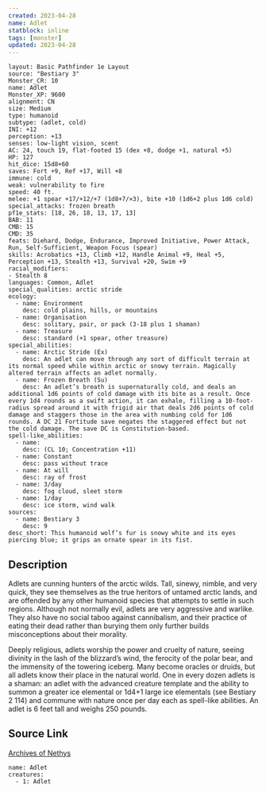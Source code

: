 ```yaml
---
created: 2023-04-28
name: Adlet
statblock: inline
tags: [monster]
updated: 2023-04-28
---
```

```statblock
layout: Basic Pathfinder 1e Layout
source: "Bestiary 3"
Monster_CR: 10
name: Adlet
Monster_XP: 9600
alignment: CN
size: Medium
type: humanoid
subtype: (adlet, cold)
INI: +12
perception: +13
senses: low-light vision, scent
AC: 24, touch 19, flat-footed 15 (dex +8, dodge +1, natural +5)
HP: 127
hit_dice: 15d8+60
saves: Fort +9, Ref +17, Will +8
immune: cold
weak: vulnerability to fire
speed: 40 ft.
melee: +1 spear +17/+12/+7 (1d8+7/×3), bite +10 (1d6+2 plus 1d6 cold)
special_attacks: frozen breath
pf1e_stats: [18, 26, 18, 13, 17, 13]
BAB: 11
CMB: 15
CMD: 35
feats: Diehard, Dodge, Endurance, Improved Initiative, Power Attack, Run, Self-Sufficient, Weapon Focus (spear)
skills: Acrobatics +13, Climb +12, Handle Animal +9, Heal +5, Perception +13, Stealth +13, Survival +20, Swim +9
racial_modifiers:
- Stealth 8
languages: Common, Adlet
special_qualities: arctic stride
ecology:
  - name: Environment
    desc: cold plains, hills, or mountains
  - name: Organisation
    desc: solitary, pair, or pack (3-18 plus 1 shaman)
  - name: Treasure
    desc: standard (+1 spear, other treasure)
special_abilities:
  - name: Arctic Stride (Ex)
    desc: An adlet can move through any sort of difficult terrain at its normal speed while within arctic or snowy terrain. Magically altered terrain affects an adlet normally.
  - name: Frozen Breath (Su)
    desc: An adlet’s breath is supernaturally cold, and deals an additional 1d6 points of cold damage with its bite as a result. Once every 1d4 rounds as a swift action, it can exhale, filling a 10-foot-radius spread around it with frigid air that deals 2d6 points of cold damage and staggers those in the area with numbing cold for 1d6 rounds. A DC 21 Fortitude save negates the staggered effect but not the cold damage. The save DC is Constitution-based.
spell-like_abilities:
  - name:
    desc: (CL 10; Concentration +11)
  - name: Constant
    desc: pass without trace
  - name: At will
    desc: ray of frost
  - name: 3/day
    desc: fog cloud, sleet storm
  - name: 1/day
    desc: ice storm, wind walk
sources:
  - name: Bestiary 3
    desc: 9
desc_short: This humanoid wolf’s fur is snowy white and its eyes piercing blue; it grips an ornate spear in its fist.
```
## Description
Adlets are cunning hunters of the arctic wilds. Tall, sinewy, nimble, and very quick, they see themselves as the true heritors of untamed arctic lands, and are offended by any other humanoid species that attempts to settle in such regions. Although not normally evil, adlets are very aggressive and warlike. They also have no social taboo against cannibalism, and their practice of eating their dead rather than burying them only further builds misconceptions about their morality.

Deeply religious, adlets worship the power and cruelty of nature, seeing divinity in the lash of the blizzard’s wind, the ferocity of the polar bear, and the immensity of the towering iceberg. Many become oracles or druids, but all adlets know their place in the natural world. One in every dozen adlets is a shaman: an adlet with the advanced creature template and the ability to summon a greater ice elemental or 1d4+1 large ice elementals (see Bestiary 2 114) and commune with nature once per day each as spell-like abilities. An adlet is 6 feet tall and weighs 250 pounds.
## Source Link
[Archives of Nethys](https://aonprd.com/MonsterDisplay.aspx?ItemName=Adlet)
```encounter-table
name: Adlet
creatures:
  - 1: Adlet
```
